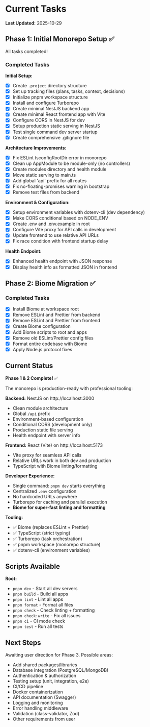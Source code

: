 # Current Tasks

**Last Updated:** 2025-10-29

## Phase 1: Initial Monorepo Setup ✅

All tasks completed!

### Completed Tasks

**Initial Setup:**
- [x] Create `.project` directory structure
- [x] Set up tracking files (plans, tasks, context, decisions)
- [x] Initialize pnpm workspace structure
- [x] Install and configure Turborepo
- [x] Create minimal NestJS backend app
- [x] Create minimal React frontend app with Vite
- [x] Configure CORS in NestJS for dev
- [x] Setup production static serving in NestJS
- [x] Test single command dev server startup
- [x] Create comprehensive .gitignore file

**Architecture Improvements:**
- [x] Fix ESLint tsconfigRootDir error in monorepo
- [x] Clean up AppModule to be module-only (no controllers)
- [x] Create modules directory and health module
- [x] Move static serving to main.ts
- [x] Add global 'api' prefix for all routes
- [x] Fix no-floating-promises warning in bootstrap
- [x] Remove test files from backend

**Environment & Configuration:**
- [x] Setup environment variables with dotenv-cli (dev dependency)
- [x] Make CORS conditional based on NODE_ENV
- [x] Create .env and .env.example in root
- [x] Configure Vite proxy for API calls in development
- [x] Update frontend to use relative API URLs
- [x] Fix race condition with frontend startup delay

**Health Endpoint:**
- [x] Enhanced health endpoint with JSON response
- [x] Display health info as formatted JSON in frontend

## Phase 2: Biome Migration ✅

### Completed Tasks

- [x] Install Biome at workspace root
- [x] Remove ESLint and Prettier from backend
- [x] Remove ESLint and Prettier from frontend
- [x] Create Biome configuration
- [x] Add Biome scripts to root and apps
- [x] Remove old ESLint/Prettier config files
- [x] Format entire codebase with Biome
- [x] Apply Node.js protocol fixes

## Current Status

**Phase 1 & 2 Complete!** ✅

The monorepo is production-ready with professional tooling:

**Backend:** NestJS on http://localhost:3000
- Clean module architecture
- Global `/api` prefix
- Environment-based configuration
- Conditional CORS (development only)
- Production static file serving
- Health endpoint with server info

**Frontend:** React (Vite) on http://localhost:5173
- Vite proxy for seamless API calls
- Relative URLs work in both dev and production
- TypeScript with Biome linting/formatting

**Developer Experience:**
- Single command: `pnpm dev` starts everything
- Centralized `.env` configuration
- No hardcoded URLs anywhere
- Turborepo for caching and parallel execution
- **Biome for super-fast linting and formatting**

**Tooling:**
- ✅ Biome (replaces ESLint + Prettier)
- ✅ TypeScript (strict typing)
- ✅ Turborepo (task orchestration)
- ✅ pnpm workspace (monorepo structure)
- ✅ dotenv-cli (environment variables)

## Scripts Available

**Root:**
- `pnpm dev` - Start all dev servers
- `pnpm build` - Build all apps
- `pnpm lint` - Lint all apps
- `pnpm format` - Format all files
- `pnpm check` - Check linting + formatting
- `pnpm check:write` - Fix all issues
- `pnpm ci` - CI mode check
- `pnpm test` - Run all tests

## Next Steps

Awaiting user direction for Phase 3. Possible areas:
- Add shared packages/libraries
- Database integration (PostgreSQL/MongoDB)
- Authentication & authorization
- Testing setup (unit, integration, e2e)
- CI/CD pipeline
- Docker containerization
- API documentation (Swagger)
- Logging and monitoring
- Error handling middleware
- Validation (class-validator, Zod)
- Other requirements from user
